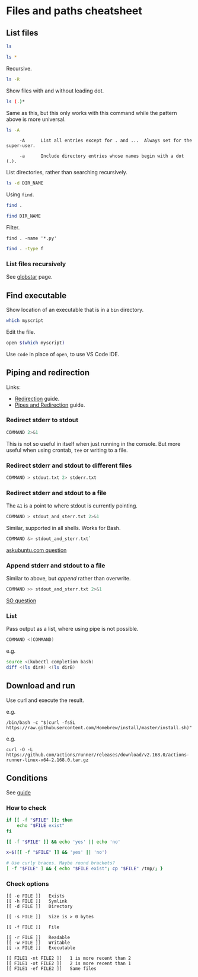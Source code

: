 # Files and paths cheatsheet


## List files

```sh
ls
```

```sh
ls *
```

Recursive.

```sh
ls -R
```

Show files with and without leading dot.

```sh
ls (.)*
```

Same as this, but this only works with this command while the pattern above is more universal.

```sh
ls -A
```

```
     -A      List all entries except for . and ...  Always set for the super-user.

     -a      Include directory entries whose names begin with a dot (.).
```

List directories, rather than searching recursively.

```sh
ls -d DIR_NAME
```

Using `find`.

```sh
find .

find DIR_NAME
```

Filter.

```
find . -name '*.py'
```

```sh
find . -type f
```


### List files recursively

See [globstar](globstar.md) page.


## Find executable

Show location of an executable that is in a `bin` directory.

```sh
which myscript
```

Edit the file.

```sh
open $(which myscript)
```

Use `code` in place of `open`, to use VS Code IDE.


## Piping and redirection

Links:

- [Redirection](https://github.com/MichaelCurrin/learn-to-code/blob/master/Shell/Bash/tutorials/redirection.md) guide.
- [Pipes and Redirection](https://github.com/MichaelCurrin/learn-to-code/blob/master/Shell/Bash/beginning_linux_programming/pipes_and_redirection.md) guide.

### Redirect stderr to stdout

```sh
COMMAND 2>&1
```

This is not so useful in itself when just running in the console. But more useful when using crontab, `tee` or writing to a file.


### Redirect stderr and stdout to different files

```sh
COMMAND > stdout.txt 2> stderr.txt
```

### Redirect stderr and stdout to a file

The `&1` is a point to where stdout is currently pointing.

```sh
COMMAND > stdout_and_sterr.txt 2>&1
```

Similar, supported in all shells. Works for Bash.

```sh
COMMAND &> stdout_and_sterr.txt`
```

[askubuntu.com question](https://askubuntu.com/questions/625224/how-to-redirect-stderr-to-a-file)

### Append stderr and stdout to  a file

Similar to above, but _append_ rather than overwrite.

```sh
COMMAND >> stdout_and_sterr.txt 2>&1
```

[SO question](https://stackoverflow.com/questions/876239/how-can-i-redirect-and-append-both-stdout-and-stderr-to-a-file-with-bash)


### List

Pass output as a list, where using pipe is not possible.

```sh
COMMAND <(COMMAND)
```

e.g.

```sh
source <(kubectl completion bash)
diff <(ls dirA) <(ls dirB)
```

## Download and run

Use curl and execute the result.

e.g.
```
/bin/bash -c "$(curl -fsSL https://raw.githubusercontent.com/Homebrew/install/master/install.sh)"
```

e.g.
```
curl -O -L https://github.com/actions/runner/releases/download/v2.168.0/actions-runner-linux-x64-2.168.0.tar.gz
```


## Conditions


See [guide](https://linuxize.com/post/bash-check-if-file-exists/)


### How to check

```sh
if [[ -f "$FILE" ]]; then
    echo "$FILE exist"
fi
```

```sh
[[ -f "$FILE" ]] && echo 'yes' || echo 'no'

x=$([[ -f "$FILE" ]] && 'yes' || 'no')

# Use curly braces. Maybe round brackets?
[ -f "$FILE" ] && { echo "$FILE exist"; cp "$FILE" /tmp/; }
```


### Check options

```
[[ -e FILE ]] 	Exists
[[ -h FILE ]] 	Symlink
[[ -d FILE ]] 	Directory

[[ -s FILE ]] 	Size is > 0 bytes

[[ -f FILE ]] 	File

[[ -r FILE ]] 	Readable
[[ -w FILE ]] 	Writable
[[ -x FILE ]] 	Executable

[[ FILE1 -nt FILE2 ]] 	1 is more recent than 2
[[ FILE1 -ot FILE2 ]] 	2 is more recent than 1
[[ FILE1 -ef FILE2 ]] 	Same files
```
<!--stackedit_data:
eyJoaXN0b3J5IjpbNTUzMjAwMzVdfQ==
-->
